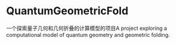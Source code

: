 # QuantumGeometricFold
一个探索量子几何和几何折叠的计算模型的项目A project exploring a computational model of quantum geometry and geometric folding.
